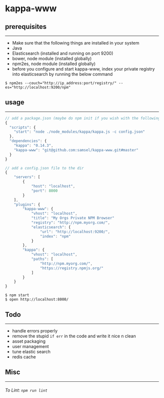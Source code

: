 kappa-www
=========

## prerequisites
----------------
* Make sure that the following things are installed in your system
* Java
* Elasticsearch (installed and running on port 9200)
* bower, node module (installed globally)
* npm2es, node module (installed globally)
* before you configure and start kappa-www, index your private registry into elasticsearch by running the below command

```shell
$ npm2es --couch="http://ip_address:port/registry/" --es="http://localhost:9200/npm"
```

## usage
--------

```javascript
// add a package.json (maybe do npm init if you wish with the following and do npm install)
{
  "scripts": {
    "start": "node ./node_modules/kappa/kappa.js -c config.json"
  },
  "dependencies": {
    "kappa": "0.14.3",
    "kappa-www": "git@github.com:samsel/kappa-www.git#master"
  }
}
```

```javascript
// add a config.json file to the dir
{
    "servers": [
        {
            "host": "localhost",
            "port": 8000
        }
    ],
    "plugins": {
        "kappa-www": {
            "vhost": "localhost",
            "title": "My Orgs Private NPM Browser"
            "registry": "http://npm.myorg.com/",
            "elasticsearch": {
                "url": "http://localhost:9200/",
                "index": "npm"
            }            
        },
        "kappa": {
            "vhost": "localhost",
            "paths": [
                "http://npm.myorg.com/",
                "https://registry.npmjs.org/"
            ]
        }
    }
}
```

```shell
$ npm start
$ open http://localhost:8000/
````

## Todo
--------
* handle errors properly
* remove the stupid ```if err``` in the code and write it nice n clean
* asset packaging
* user management
* tune elastic search
* redis cache

## Misc
--------

###### To Lint: ```npm run lint```